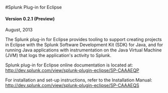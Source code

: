 #Splunk Plug-in for Eclipse

#### Version 0.2.1 (Preview)

August, 2013

The Splunk plug-in for Eclipse provides tooling to support creating projects in Eclipse with the Splunk Software Development Kit (SDK) for Java, and for running Java applications with instrumentation on the Java Virtual Machine (JVM) that logs the application's activity to Splunk.

Splunk plug-in for Eclipse online documentation is located at:
<http://dev.splunk.com/view/splunk-plugin-eclipse/SP-CAAAEQP>

For installation and set-up instructions, refer to the Installation Manual: <http://dev.splunk.com/view/splunk-plugin-eclipse/SP-CAAAEQS>
